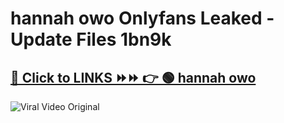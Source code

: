 
 # hannah owo Onlyfans Leaked - Update Files 1bn9k

## <h2><a href="https://clipsfans.com/hannah_owo&ref=git">🔗 Click to LINKS ⏩⏩ 👉 🟢 hannah owo </a></h2>

<a href="https://clipsfans.com/hannah_owo&ref=git" rel="nofollow" data-target="animated-image.originalLink"><img src="https://i.ibb.co.com/xMMVF88/686577567.gif" alt="Viral Video Original" style="max-width: 100%; display: inline-block;" data-target="animated-image.originalImage"></a>

